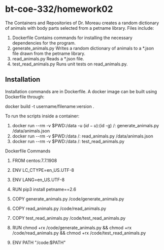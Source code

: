 # bt-coe-332/homework02

The Containers and Repositories of Dr. Moreau creates a random dictionary of animals with body parts
selected from a petname library. Files include:
  
1. Dockerfile              Contains commands for installing the necessary dependencies for the program.
2. generate_animals.py     Writes a random dictionary of animals to a *.json file drawn from the petname library.
3. read_animals.py         Reads a *.json file.
4. test_read_animals.py    Runs unit tests on read_animals.py.

## Installation

Installation commands are in Dockerfile. A docker image can be built using Dockerfile through: 

docker build -t username/filename:version .

To run the scripts inside a container:

1. docker run --rm -v $PWD:/data -u $(id -u):$(id -g) <username>/<filename>:<version> generate_animals.py /data/animals.json
2. docker run --rm -v $PWD:/data <username>/<filename>:<version> read_animals.py /data/animals.json
3. docker run --rm -v $PWD:/data <username>/<filename>:<version> test_read_animals.py


Dockerfile Commands

1. FROM centos:7.7.1908
2. ENV LC_CTYPE=en_US.UTF-8
3. ENV LANG=en_US.UTF-8
4. RUN pip3 install petname==2.6

5. COPY generate_animals.py /code/generate_animals.py
6. COPY read_animals.py /code/read_animals.py
7. COPY test_read_animals.py /code/test_read_animals.py

8. RUN chmod +rx /code/generate_animals.py && chmod +rx /code/read_animals.py && chmod +rx /code/test_read_animals.py

9. ENV PATH "/code:$PATH"
